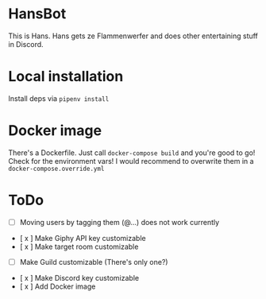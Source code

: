 # HansBot
This is Hans. Hans gets ze Flammenwerfer and does other entertaining stuff in Discord.

# Local installation
Install deps via `pipenv install`

# Docker image
There's a Dockerfile. Just call `docker-compose build` and you're good to go!  
Check for the environment vars! I would recommend to overwrite them in a `docker-compose.override.yml`

# ToDo
- [ ] Moving users by tagging them (@...) does not work currently
- [ x ] Make Giphy API key customizable
- [ x ] Make target room customizable
- [ ] Make Guild customizable (There's only one?)
- [ x ] Make Discord key customizable
- [ x ] Add Docker image